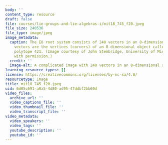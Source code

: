 ```yaml
---
body: ''
content_type: resource
draft: false
file: courses/lie-groups-and-lie-algebras-i/mit18_745_f20.jpeg
file_size: 240536
file_type: image/jpeg
image_metadata:
  caption: The E8 root system consists of 240 vectors in an 8-dimensional space. Those
    vectors are the vertices (corners) of an 8-dimensional object called the Gosset
    polytope 421. (Image courtesy of John Stembridge, University of Michigan. Used
    with permission.)
  credit: ''
  image-alt: A complicated image with 240 vectors in an 8-dimensional space.
learning_resource_types: []
license: https://creativecommons.org/licenses/by-nc-sa/4.0/
resourcetype: Image
title: mit18_745_f20.jpeg
uid: 6d05c691-a8a5-4d80-ad95-47ddbf2bb60d
video_files:
  archive_url: ''
  video_captions_file: ''
  video_thumbnail_file: ''
  video_transcript_file: ''
video_metadata:
  video_speakers: ''
  video_tags: ''
  youtube_description: ''
  youtube_id: ''
---
```

